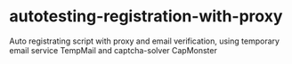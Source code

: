 # autotesting-registration-with-proxy
Auto registrating script with proxy and email verification, using temporary email service TempMail and captcha-solver CapMonster
